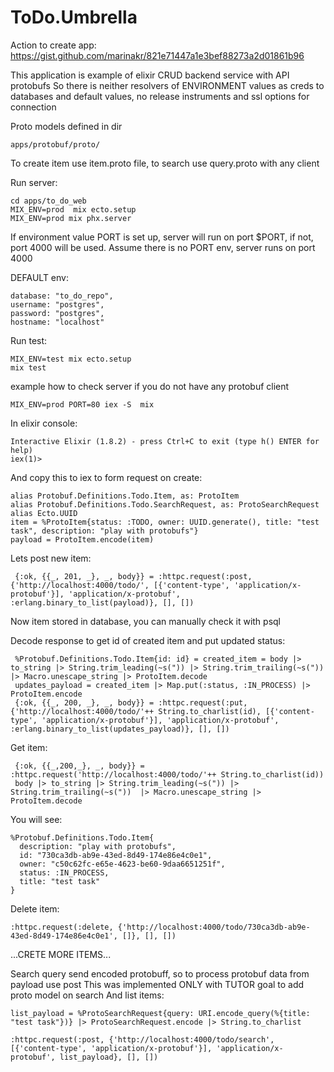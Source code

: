 # ToDo.Umbrella

Action to create app: https://gist.github.com/marinakr/821e71447a1e3bef88273a2d01861b96

This application is example of elixir CRUD backend service with API protobufs
So there is
  neither resolvers of ENVIRONMENT values as creds to databases and default values,
  no release instruments and ssl options for connection

Proto models defined in dir 
```
apps/protobuf/proto/ 
```
To create item use item.proto file, to search use query.proto with any client

Run server:
```
cd apps/to_do_web
MIX_ENV=prod  mix ecto.setup
MIX_ENV=prod mix phx.server 
```
If environment value PORT is set up, server will run on port $PORT,
if not, port 4000 will be used. Assume there is no PORT env, server runs on port 4000

DEFAULT env:
```
database: "to_do_repo",
username: "postgres",
password: "postgres",
hostname: "localhost"
```

Run test:
```
MIX_ENV=test mix ecto.setup
mix test
```
example how to check server if you do not have any protobuf client
```
MIX_ENV=prod PORT=80 iex -S  mix
```
In elixir console:
```
Interactive Elixir (1.8.2) - press Ctrl+C to exit (type h() ENTER for help)
iex(1)>
```
And copy this to iex to form request on create:
```
alias Protobuf.Definitions.Todo.Item, as: ProtoItem
alias Protobuf.Definitions.Todo.SearchRequest, as: ProtoSearchRequest
alias Ecto.UUID
item = %ProtoItem{status: :TODO, owner: UUID.generate(), title: "test task", description: "play with protobufs"}
payload = ProtoItem.encode(item)
```
Lets post new item:
```
 {:ok, {{_, 201, _}, _, body}} = :httpc.request(:post, {'http://localhost:4000/todo/', [{'content-type', 'application/x-protobuf'}], 'application/x-protobuf', :erlang.binary_to_list(payload)}, [], [])
```
Now item stored in database, you can manually check it with psql

Decode response to get id of created item and put updated status:
```
 %Protobuf.Definitions.Todo.Item{id: id} = created_item = body |> to_string |> String.trim_leading(~s(")) |> String.trim_trailing(~s("))  |> Macro.unescape_string |> ProtoItem.decode
 updates_payload = created_item |> Map.put(:status, :IN_PROCESS) |> ProtoItem.encode
 {:ok, {{_, 200, _}, _, body}} = :httpc.request(:put, {'http://localhost:4000/todo/'++ String.to_charlist(id), [{'content-type', 'application/x-protobuf'}], 'application/x-protobuf', :erlang.binary_to_list(updates_payload)}, [], [])
```
Get item:
```
 {:ok, {{_,200,_}, _, body}} = :httpc.request('http://localhost:4000/todo/'++ String.to_charlist(id))
 body |> to_string |> String.trim_leading(~s(")) |> String.trim_trailing(~s("))  |> Macro.unescape_string |> ProtoItem.decode
```
You will see:
```
%Protobuf.Definitions.Todo.Item{
  description: "play with protobufs",
  id: "730ca3db-ab9e-43ed-8d49-174e86e4c0e1",
  owner: "c50c62fc-e65e-4623-be60-9daa6651251f",
  status: :IN_PROCESS,
  title: "test task"
}
```
Delete item:
```
:httpc.request(:delete, {'http://localhost:4000/todo/730ca3db-ab9e-43ed-8d49-174e86e4c0e1', []}, [], [])
```
...CRETE MORE ITEMS...

Search query send encoded protobuff, so to process protobuf data from payload use post
This was implemented ONLY with TUTOR goal to add proto model on search
And list items:
```
list_payload = %ProtoSearchRequest{query: URI.encode_query(%{title: "test task"})} |> ProtoSearchRequest.encode |> String.to_charlist 

:httpc.request(:post, {'http://localhost:4000/todo/search', [{'content-type', 'application/x-protobuf'}], 'application/x-protobuf', list_payload}, [], [])

```
